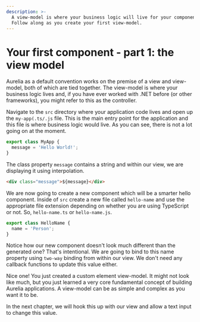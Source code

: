 ```yaml
---
description: >-
  A view-model is where your business logic will live for your components.
  Follow along as you create your first view-model.
---
```


# Your first component - part 1: the view model

Aurelia as a default convention works on the premise of a view and view-model, both of which are tied together. The view-model is where your business logic lives and, if you have ever worked with .NET before \(or other frameworks\), you might refer to this as the controller.

Navigate to the `src` directory where your application code lives and open up the `my-app(.ts/.js` file. This is the main entry point for the application and this file is where business logic would live. As you can see, there is not a lot going on at the moment.

```typescript
export class MyApp {
  message = 'Hello World!';
}
```

The class property `message` contains a string and within our view, we are displaying it using interpolation.

```html
<div class="message">${message}</div>
```

We are now going to create a new component which will be a smarter hello component. Inside of `src` create a new file called `hello-name` and use the appropriate file extension depending on whether you are using TypeScript or not. So, `hello-name.ts` or `hello-name.js`.

```typescript
export class HelloName {
  name = 'Person';
}
```

Notice how our new component doesn't look much different than the generated one? That's intentional. We are going to bind to this name property using `two-way` binding from within our view. We don't need any callback functions to update this value either.

Nice one! You just created a custom element view-model. It might not look like much, but you just learned a very core fundamental concept of building Aurelia applications. A view-model can be as simple and complex as you want it to be.

In the next chapter, we will hook this up with our view and allow a text input to change this value.


